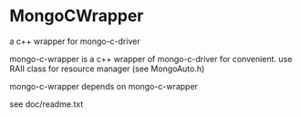 # MongoCWrapper
a c++ wrapper for mongo-c-driver

mongo-c-wrapper is a c++ wrapper of mongo-c-driver for convenient.
use RAII class for resource manager (see MongoAuto.h)

mongo-c-wrapper depends on mongo-c-wrapper

see doc/readme.txt
